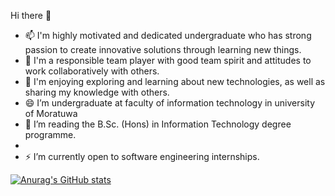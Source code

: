 Hi there 👋
- 📫 I'm highly motivated and dedicated undergraduate who has strong passion to create innovative solutions through learning new things.
- 👯 I'm a responsible team player with good team spirit and attitudes to work collaboratively with others. 
- 🌱 I'm enjoying exploring and learning about new technologies, as well as sharing my knowledge with others. 
- 😄 I’m  undergraduate at faculty of information technology in university of Moratuwa
- 💬 I’m reading the  B.Sc. (Hons) in Information Technology degree programme.
-  
- ⚡  I’m currently open to software engineering internships. 
  
[![Anurag's GitHub stats](https://github-readme-stats.vercel.app/api?username=shanilkaSenadheera)](https://github.com/anuraghazra/github-readme-stats)
